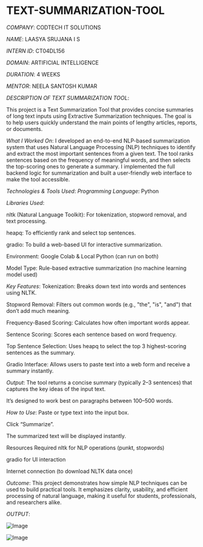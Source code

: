 # TEXT-SUMMARIZATION-TOOL

*COMPANY*: CODTECH IT SOLUTIONS

*NAME*: LAASYA SRUJANA I S

*INTERN ID*: CT04DL156

*DOMAIN*: ARTIFICIAL INTELLIGENCE

*DURATION*: 4 WEEKS

*MENTOR*: NEELA SANTOSH KUMAR

*DESCRIPTION OF TEXT SUMMARIZATION TOOL*:

This project is a Text Summarization Tool that provides concise summaries of long text inputs using Extractive Summarization techniques. The goal is to help users quickly understand the main points of lengthy articles, reports, or documents.

*What I Worked On*:
I developed an end-to-end NLP-based summarization system that uses Natural Language Processing (NLP) techniques to identify and extract the most important sentences from a given text. The tool ranks sentences based on the frequency of meaningful words, and then selects the top-scoring ones to generate a summary. I implemented the full backend logic for summarization and built a user-friendly web interface to make the tool accessible.

*Technologies & Tools Used*:
*Programming Language*: Python

*Libraries Used*:

nltk (Natural Language Toolkit): For tokenization, stopword removal, and text processing.

heapq: To efficiently rank and select top sentences.

gradio: To build a web-based UI for interactive summarization.

Environment: Google Colab & Local Python (can run on both)

Model Type: Rule-based extractive summarization (no machine learning model used)

*Key Features*:
Tokenization: Breaks down text into words and sentences using NLTK.

Stopword Removal: Filters out common words (e.g., "the", "is", "and") that don’t add much meaning.

Frequency-Based Scoring: Calculates how often important words appear.

Sentence Scoring: Scores each sentence based on word frequency.

Top Sentence Selection: Uses heapq to select the top 3 highest-scoring sentences as the summary.

Gradio Interface: Allows users to paste text into a web form and receive a summary instantly.

*Output*:
The tool returns a concise summary (typically 2–3 sentences) that captures the key ideas of the input text.

It’s designed to work best on paragraphs between 100–500 words.

*How to Use*:
Paste or type text into the input box.

Click “Summarize”.

The summarized text will be displayed instantly.

Resources Required
nltk for NLP operations (punkt, stopwords)

gradio for UI interaction

Internet connection (to download NLTK data once)

*Outcome*:
This project demonstrates how simple NLP techniques can be used to build practical tools. It emphasizes clarity, usability, and efficient processing of natural language, making it useful for students, professionals, and researchers alike.

*OUTPUT*:

![Image](https://github.com/user-attachments/assets/c268688f-e311-4ae9-ba71-43cf7978965b)

![Image](https://github.com/user-attachments/assets/582c20a6-6ccc-4e97-9ced-e919984150dd)

